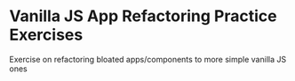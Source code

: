 # Vanilla JS App Refactoring Practice Exercises
Exercise on refactoring bloated apps/components to more simple vanilla JS ones